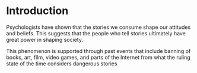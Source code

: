 # Introduction

Psychologists have shown that the stories we consume shape our attitudes and beliefs. This suggests that the people who tell stories ultimately have great power in shaping society.



This phenomenon is supported through past events that include banning of books, art, film, video games, and parts of the Internet from what the ruling state of the time considers dangerous stories


